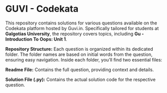 # GUVI - Codekata

This repository contains solutions for various questions available on the Codekata platform hosted by Guvi.in. Specifically tailored for students at **Galgotias University**, the repository covers topics, including **Gu - Introduction To Oops: Unit 1**.

**Repository Structure:**
Each question is organized within its dedicated folder. The folder names are based on initial words from the question, ensuring easy navigation. Inside each folder, you’ll find two essential files:

  **Readme File:**
    Contains the full question, providing context and details.

  **Solution File (.py):**
    Contains the actual solution code for the respective question.


